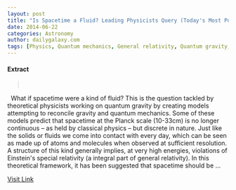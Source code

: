 ```yaml
---
layout: post
title: "Is Spacetime a Fluid? Leading Physicists Query (Today's Most Popular)"
date: 2014-06-22
categories: Astronomy
author: dailygalaxy.com
tags: [Physics, Quantum mechanics, General relativity, Quantum gravity, Gravity, Particle physics, Spacetime, Metaphysics, Physical quantities, Physical cosmology, Scientific theories, Modern physics, Applied and interdisciplinary physics, Epistemology of science, Scientific method, Natural sciences, Science, Physical sciences, Mechanics, Theoretical physics]
---
```





#### Extract
> 

 
What if spacetime were a kind of fluid? This is the question tackled by theoretical physicists working on quantum gravity by creating models attempting to reconcile gravity and quantum mechanics. Some of these models predict that spacetime at the Planck scale (10-33cm) is no longer continuous – as held by classical physics – but discrete in nature. Just like the solids or fluids we come into contact with every day, which can be seen as made up of atoms and molecules when observed at sufficient resolution. A structure of this kind generally implies, at very high energies, violations of Einstein's special relativity (a integral part of general relativity).
In this theoretical framework, it has been suggested that spacetime should be ...



[Visit Link](http://feedproxy.google.com/~r/TheDailyGalaxyNewsFromPlanetEarthBeyond/~3/CIoPryOjRjM/is-spacetime-a-fluid-leading-physicists-ponder-todays-most-popular.html)


